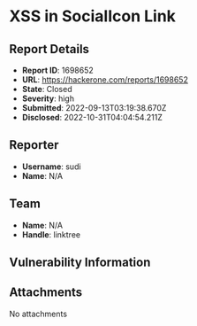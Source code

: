 # XSS in SocialIcon Link

## Report Details
- **Report ID**: 1698652
- **URL**: https://hackerone.com/reports/1698652
- **State**: Closed
- **Severity**: high
- **Submitted**: 2022-09-13T03:19:38.670Z
- **Disclosed**: 2022-10-31T04:04:54.211Z

## Reporter
- **Username**: sudi
- **Name**: N/A

## Team
- **Name**: N/A
- **Handle**: linktree

## Vulnerability Information


## Attachments
No attachments
